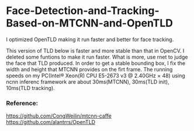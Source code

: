 # Face-Detection-and-Tracking-Based-on-MTCNN-and-OpenTLD
I optimized OpenTLD making it run faster and better for face tracking.

This version of TLD below is faster and more stable than that in OpenCV. I deleted some funtions to make it run faster. What is more, use rnet to judge the face that TLD produced. In order to get a stable bounding box, I fix the width and height that MTCNN provides on the firt frame. The running speeds on my PC(Intel® Xeon(R) CPU E5-2673 v3 @ 2.40GHz × 48) using ncnn inferenc framework are about 30ms(MTCNN), 30ms(TLD init), 10ms(TLD tracking).

### Reference:
https://github.com/CongWeilin/mtcnn-caffe
https://github.com/alantrrs/OpenTLD
